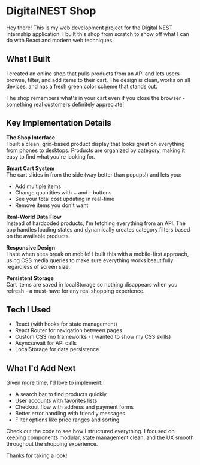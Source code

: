 # DigitalNEST Shop

Hey there! This is my web development project for the Digital NEST internship application. I built this shop from scratch to show off what I can do with React and modern web techniques.

## What I Built

I created an online shop that pulls products from an API and lets users browse, filter, and add items to their cart. The design is clean, works on all devices, and has a fresh green color scheme that stands out.

The shop remembers what's in your cart even if you close the browser - something real customers definitely appreciate!

## Key Implementation Details

**The Shop Interface**  
I built a clean, grid-based product display that looks great on everything from phones to desktops. Products are organized by category, making it easy to find what you're looking for.

**Smart Cart System**  
The cart slides in from the side (way better than popups!) and lets you:  
- Add multiple items  
- Change quantities with + and - buttons  
- See your total cost updating in real-time  
- Remove items you don't want  

**Real-World Data Flow**  
Instead of hardcoded products, I'm fetching everything from an API. The app handles loading states and dynamically creates category filters based on the available products.

**Responsive Design**  
I hate when sites break on mobile! I built this with a mobile-first approach, using CSS media queries to make sure everything works beautifully regardless of screen size.

**Persistent Storage**  
Cart items are saved in localStorage so nothing disappears when you refresh - a must-have for any real shopping experience.

## Tech I Used

* React (with hooks for state management)
* React Router for navigation between pages
* Custom CSS (no frameworks - I wanted to show my CSS skills)
* Async/await for API calls
* LocalStorage for data persistence

## What I'd Add Next

Given more time, I'd love to implement:

* A search bar to find products quickly 
* User accounts with favorites lists
* Checkout flow with address and payment forms
* Better error handling with friendly messages
* Filter options like price ranges and sorting

Check out the code to see how I structured everything. I focused on keeping components modular, state management clean, and the UX smooth throughout the shopping experience.

Thanks for taking a look!

